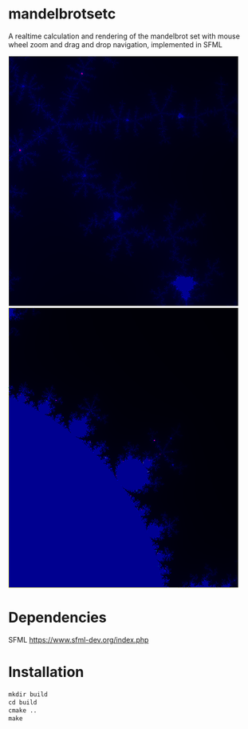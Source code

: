 # mandelbrotsetc
A realtime calculation and rendering of the mandelbrot  set with mouse wheel zoom and drag and drop navigation, implemented in SFML


<img src="pictures/3.png">
<img src="pictures/4.png">

# Dependencies
SFML 
https://www.sfml-dev.org/index.php

# Installation
```
mkdir build
cd build
cmake ..
make
```
